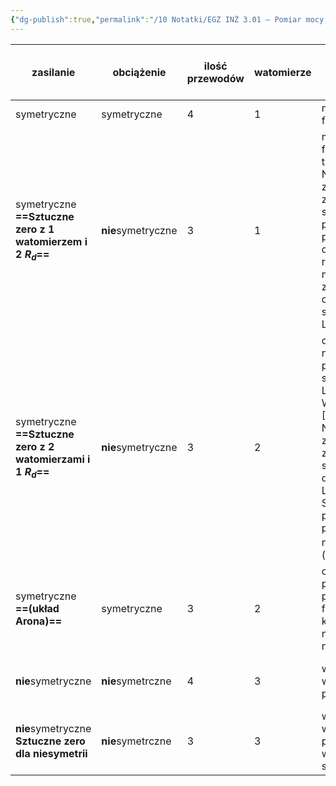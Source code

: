 ```yaml
---
{"dg-publish":true,"permalink":"/10 Notatki/EGZ INŻ 3.01 – Pomiar mocy w układach trójfazowych symetrycznych i niesymetrycznych/","tags":["wiedza/zettel"]}
---
```



| zasilanie                                                         | obciążenie         | ilość przewodów | watomierze | jak wpięte cewki napięciowe watomierzy                                                                                                                                                                    | moc czynna całkowita                  | schemat                                   | moc bierna                                            | analogia układu w mocy biernej            |
| ----------------------------------------------------------------- | ------------------ | --------------- | ---------- | --------------------------------------------------------------------------------------------------------------------------------------------------------------------------------------------------------- | ------------------------------------- | ----------------------------------------- | ----------------------------------------------------- | ----------------------------------------- |
| symetryczne                                                       | symetryczne        | 4               | 1          | między jedną fazę a N                                                                                                                                                                                     | $P_{C}=3P_{W}$                        | ![[Pasted image 20250208154859.png\|300]] | $Q_{C}=\sqrt{ 3 }*P_{w}$                              | ![[Pasted image 20250208155233.png\|300]] |
| symetryczne<br>**==Sztuczne zero z 1 watomierzem i 2 $R_{d}$==**  | **nie**symetryczne | 3               | 1          | między jedną fazę (np. L1) a tzw. [[10 Notatki/Sztuczne zero\|Sztuczne zero]] – sztuczne zero podłączone jest przez 2 dodatkowe rezystory: jeden między sztuczne zero a L2, a drugi między sztuczne zero a L3                       | $P_{C}=3P_{W}$                        | ![Pasted image 20250208154924.png](/img/user/80%20Zasoby/Pasted%20image%2020250208154924.png)      | -                                                     | -                                         |
| symetryczne<br>**==Sztuczne zero z 2 watomierzami i 1 $R_{d}$==** | **nie**symetryczne | 3               | 2          | cewki napięciowe podłączone szeregowo, tj. z L3 na watomierz W1, z W1 do [[10 Notatki/Sztuczne zero\|Sztuczne zero]], z sztucznego zera do W2, z W2 do L1.<br>Sztuczne zero podłączone przez $R_{d}$ do fazy nie mierzonej (np. L2) | $P_{C}=P_{w_{1}}+P_{w_{2}}$           | ![Pasted image 20250208154946.png](/img/user/80%20Zasoby/Pasted%20image%2020250208154946.png)      | $Q_{C}=\sqrt{ 3 }*(P_{w_{1}}+P_{w_{2}})$              | tak samo                                  |
| symetryczne<br>**==(układ Arona)==**                              | symetryczne        | 3               | 2          | oba watomierze podłączone do przewodu fazowego, którego pradu nie zliczają (czyli np. oba do L2)                                                                                                          | $P_{C}=P_{w_{1}}+P_{w_{2}}$           | ![Pasted image 20250208155004.png](/img/user/80%20Zasoby/Pasted%20image%2020250208155004.png)      | $Q_{C}=\sqrt{ 3 }*(P_{w_{1}}-P_{w_{2}})$              | tak samo                                  |
| **nie**symetryczne                                                | **nie**symetrczne  | 4               | 3          | wszystkie watomierze podłączone do N                                                                                                                                                                      | $P_{C}=P_{w_{1}}+P_{w_{2}}+P_{w_{3}}$ | ![Pasted image 20250208155016.png](/img/user/80%20Zasoby/Pasted%20image%2020250208155016.png)      | $Q_{C}=\frac{P_{w_{1}}+P_{w_{2}}+P_{w3}}{\sqrt{ 3 }}$ | ![Pasted image 20250208155340.png](/img/user/80%20Zasoby/Pasted%20image%2020250208155340.png)      |
| **nie**symetryczne<br>**Sztuczne zero dla niesymetrii**           | **nie**symetrczne  | 3               | 3          | wszystkie watomierze podłączone do wspólnego, sztucznego zera                                                                                                                                             | $P_{C}=P_{w_{1}}+P_{w_{2}}+P_{w_{3}}$ | ![Pasted image 20250208155024.png](/img/user/80%20Zasoby/Pasted%20image%2020250208155024.png)      |                                                       |                                           |
